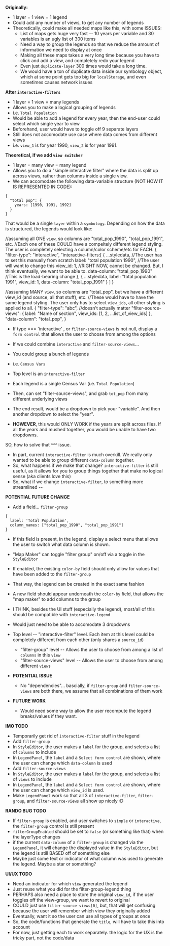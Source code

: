 **Originally:**

- 1 layer = 1 view = 1 legend
- Could add any number of views, to get any number of legends
- Theoretically, could make all needed maps like this, with some ISSUES:
  - List of maps gets huge very fast -- 10 years per variable and 30 variables is an ugly list of 300 items
   - Need a way to group the legends so that we reduce the amount of information we need to display at once
  - Making all these maps takes a very long time because you have to click and add a view, and completely redo your legend
  - Even just `duplicate-layer` 300 times would take a long time.
  - We would have a ton of duplicate data inside our symbology object, which at some point gets too big for `localStorage`, and even sometimes causes network issues


**After `interactive-filters`**
- 1 layer = 1 view = many legends
- Allows you to make a logical grouping of legends
 - i.e. `Total Population`
  - Would be able to add a legend for every year, then the end-user could select which single year to view
  - Beforehand, user would have to toggle off 9 separate layers
- Still does not accomodate use case where data comes from different views
 - i.e. `view_1` is for year 1990, `view_2` is for year 1991. 


**Theoretical, if we add `view switcher`**
- 1 layer = many view = many legend
- Allows you to do a "simple interactive filter" where the data is split up across views, rather than columns inside a single view.
- We can accomodate the following data-variable structure (NOT HOW IT IS REPRESENTED IN CODE):

```
{
  "total pop": {
    years: [1990, 1991, 1992]
  }
}
```

That would be a single `layer` within a `symbology`. 
Depending on how the data is structured, the legends would look like:

//assuming all ONE `view`, so columns are "total_pop_1990", "total_pop_1991", etc.
//Each one of these COULD have a compeltely different legend styling. The user is completely selecting a column/color scheme/etc for EACH. 
{
  "filter-type": "interactive",
  "interactive-filters:[
    {
      ...styledata, //The user has to set this manually from scratch
      label: "total population 1990", //The user will want to change this
      view_id: 1, //RIGHT NOW, cannot be changed. But, I think eventually, we want to be able to.
      data-column: "total_pop_1990" //This is the load-bearing change
    },
    {
      ...styledata,
      label: "total population 1991", 
      view_id: 1,
      data-column: "total_pop_1991"
    }
  ]
}

//assuming MANY `view`, so columns are "total_pop", but we have a different view_id (and source, all that stuff), etc.
//These would have to have the same legend styling. The user only has to select `view_ids`, all other styling is applied to all.
{
  "filter-type": "abc", //doesn't actually matter
  "filter-source-views": {
    label: "Name of section",
    view_ids: [1, 2, ...list_of_view_ids]
  },
  "data-column": "total_pop",
}


- If type === 'interactive' , or `filter-source-views` is not null, display a `form control` that allows the user to choose from among the options

- If we could combine `interactive` and `filter-source-views`...
 - You could group a bunch of legends
  - i.e. `Census Vars`
  - Top level is an `interactive-filter`
  - Each legend is a single Census Var (i.e. `Total Population`)
  - Then, can set "filter-source-views", and grab `tot_pop` from many different underlying views
  - The end result, would be a dropdown to pick your "variable". And then another dropdown to select the "year".
 - **HOWEVER**, this would ONLY WORK if the years are split across files. If all the years and mushed together, you would be unable to have two dropdowns. 


SO, how to solve that ^^^ issue.

- In part, current `interactive-filter` is much overkill. We really only wanted to be able to group different `data-column` together. 
- So, what happens if we make that change? `interactive-filter` is still useful, as it allows for you to group things together that make no logical sense (aka clients love this)
- So, what if we change `interactive-filter`, to something more streamlined --


**POTENTIAL FUTURE CHANGE**
- Add a field... `filter-group`
```
{
  label: 'Total Population',
  column_names: ["total_pop_1990", "total_pop_1991"]
}

```
- If this field is present, in the legend, display a select menu that allows the user to switch what data column is shown.
- "Map Maker" can toggle "filter group" on/off via a toggle in the `StyleEditor`
 - If enabled, the existing `color-by` field should only allow for values that have been added to the `filter-group`
  - That way, the legend can be created in the exact same fashion
 - A new field should appear underneath the `color-by` field, that allows the "map maker" to add columns to the group


- I THINK, besides the UI stuff (especially the legend), most/all of this should be compatible with `interactive-legend`
 - Would just need to be able to accomodate 3 dropdowns
  - Top level -- "interactive-filter" level. Each item at this level could be completely different from each other (only shares a `source_id`)
    - "filter-group" level -- Allows the user to choose from among a list of `columns` in this `view`
    - "filter-source-views" level -- Allows the user to choose from among different `views`
- **POTENTIAL ISSUE**
  - No "dependencies"... bascially, if `filter-group` and `filter-source-views` are both there, we assume that all combinations of them work
- **FUTURE WORK**
  - Would need some way to allow the user recompute the legend breaks/values if they want.



**IMO TODO**
- Temporarily get rid of `interactive-filter` stuff in the legend
- Add `filter-group`
 - In `StyleEditor`, the user makes a `label` for the group, and selects a list of `columns` to include
 - In `LegendPanel`, the `label` and a `Select form control` are shown, where the user can change which `data-column` is used
- Add `filter-source-views`
 - In `StyleEditor`, the user makes a `label` for the group, and selects a list of `views` to include
 - In `LegendPanel`, the `label` and a `Select form control` are shown, where the user can change which `view_id` is used.
- Make `LegendPanel` work so that all 3 of `interactive-filter`, `filter-group`, and `filter-source-views` all show up nicely :D


**RANDO BUG TODO**
- If `filter-group` is enabled, and user switches to `simple` or `interactive`, the `filter-group` control is still present
 - `filterGroupEnabled` should be set to `false` (or something like that) when the layerType changes
- if the current `data-column` of a `filter-group` is changed via the `LegendPanel`, it will change the displayed value in the `StyleEditor`, but the legend is still BASED off of something else
 - Maybe just some text or indicator of what column was used to generate the legend. Maybe a star or something?


 **UI/UX TODO**
 - Need an indicator  for which `view` generated the legend
  - Just reuse what you did for the filter-group-legend thing
 - PERHAPS also need a place to store the original `view_id`, if the user toggles off the view-group, we want to revert to original
  - COULD just use `filter-source-views[0]`, but, that will get confusing because the user will remember which view they originally added
 - Eventually, want it so the user can use all types of groups at once
 - So, the code/functions that generate the `title`, will have to take this into account
  - For now, just getting each to work separately. the logic for the UX is the tricky part, not the code/data 
